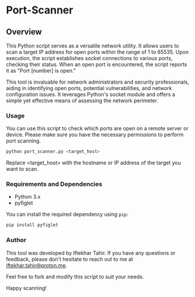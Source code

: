 # Port-Scanner

## Overview

This Python script serves as a versatile network utility. It allows users to scan a target IP address for open ports within the range of 1 to 65535. Upon execution, the script establishes socket connections to various ports, checking their status. When an open port is encountered, the script reports it as "Port [number] is open."

This tool is invaluable for network administrators and security professionals, aiding in identifying open ports, potential vulnerabilities, and network configuration issues. It leverages Python's socket module and offers a simple yet effective means of assessing the network perimeter.

### Usage

You can use this script to check which ports are open on a remote server or device. Please make sure you have the necessary permissions to perform port scanning.

  ```bash
  python port_scanner.py <target_host>
  ```
Replace <target_host> with the hostname or IP address of the target you want to scan.

### Requirements and Dependencies
- Python 3.x
- pyfiglet

You can install the required dependency using `pip`:

  ```bash
  pip install pyfiglet
  ```

### Author

This tool was developed by Iftekhar Tahir. If you have any questions or feedback, please don't hesitate to reach out to me at iftekhar.tahir@proton.me.

Feel free to fork and modify this script to suit your needs.

Happy scanning!
